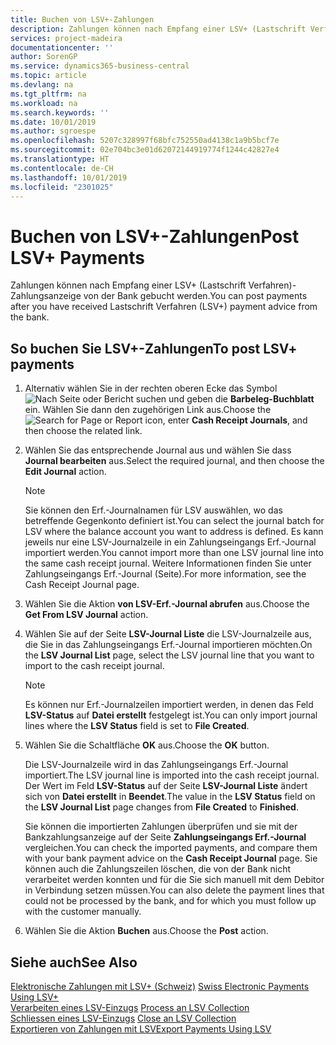 ```yaml
---
title: Buchen von LSV+-Zahlungen
description: Zahlungen können nach Empfang einer LSV+ (Lastschrift Verfahren)-Zahlungsanzeige von der Bank gebucht werden.
services: project-madeira
documentationcenter: ''
author: SorenGP
ms.service: dynamics365-business-central
ms.topic: article
ms.devlang: na
ms.tgt_pltfrm: na
ms.workload: na
ms.search.keywords: ''
ms.date: 10/01/2019
ms.author: sgroespe
ms.openlocfilehash: 5207c328997f68bfc752550ad4138c1a9b5bcf7e
ms.sourcegitcommit: 02e704bc3e01d62072144919774f1244c42827e4
ms.translationtype: HT
ms.contentlocale: de-CH
ms.lasthandoff: 10/01/2019
ms.locfileid: "2301025"
---
```

# <a name="post-lsv-payments"></a><span data-ttu-id="bfd29-103">Buchen von LSV+-Zahlungen</span><span class="sxs-lookup"><span data-stu-id="bfd29-103">Post LSV+ Payments</span></span>
<span data-ttu-id="bfd29-104">Zahlungen können nach Empfang einer LSV+ (Lastschrift Verfahren)-Zahlungsanzeige von der Bank gebucht werden.</span><span class="sxs-lookup"><span data-stu-id="bfd29-104">You can post payments after you have received Lastschrift Verfahren (LSV+) payment advice from the bank.</span></span>  

## <a name="to-post-lsv-payments"></a><span data-ttu-id="bfd29-105">So buchen Sie LSV+-Zahlungen</span><span class="sxs-lookup"><span data-stu-id="bfd29-105">To post LSV+ payments</span></span>  

1.  <span data-ttu-id="bfd29-106">Alternativ wählen Sie in der rechten oberen Ecke das Symbol ![Nach Seite oder Bericht suchen](../../media/ui-search/search_small.png "Nach Seite oder Bericht suchen") und geben die **Barbeleg-Buchblatt** ein. Wählen Sie dann den zugehörigen Link aus.</span><span class="sxs-lookup"><span data-stu-id="bfd29-106">Choose the ![Search for Page or Report](../../media/ui-search/search_small.png "Search for Page or Report icon") icon, enter **Cash Receipt Journals**, and then choose the related link.</span></span>  
2.  <span data-ttu-id="bfd29-107">Wählen Sie das entsprechende Journal aus und wählen Sie dass **Journal bearbeiten** aus.</span><span class="sxs-lookup"><span data-stu-id="bfd29-107">Select the required journal, and then choose the **Edit Journal** action.</span></span>  

    > [!NOTE]  
    >  <span data-ttu-id="bfd29-108">Sie können den Erf.-Journalnamen für LSV auswählen, wo das betreffende Gegenkonto definiert ist.</span><span class="sxs-lookup"><span data-stu-id="bfd29-108">You can select the journal batch for LSV where the balance account you want to address is defined.</span></span> <span data-ttu-id="bfd29-109">Es kann jeweils nur eine LSV-Journalzeile in ein Zahlungseingangs Erf.-Journal importiert werden.</span><span class="sxs-lookup"><span data-stu-id="bfd29-109">You cannot import more than one LSV journal line into the same cash receipt journal.</span></span> <span data-ttu-id="bfd29-110">Weitere Informationen finden Sie unter Zahlungseingangs Erf.-Journal (Seite).</span><span class="sxs-lookup"><span data-stu-id="bfd29-110">For more information, see the Cash Receipt Journal page.</span></span>  

3.  <span data-ttu-id="bfd29-111">Wählen Sie die Aktion **von LSV-Erf.-Journal abrufen** aus.</span><span class="sxs-lookup"><span data-stu-id="bfd29-111">Choose the **Get From LSV Journal** action.</span></span>  
4.  <span data-ttu-id="bfd29-112">Wählen Sie auf der Seite **LSV-Journal Liste** die LSV-Journalzeile aus, die Sie in das Zahlungseingangs Erf.-Journal importieren möchten.</span><span class="sxs-lookup"><span data-stu-id="bfd29-112">On the **LSV Journal List** page, select the LSV journal line that you want to import to the cash receipt journal.</span></span>  

    > [!NOTE]  
    >  <span data-ttu-id="bfd29-113">Es können nur Erf.-Journalzeilen importiert werden, in denen das Feld **LSV-Status** auf **Datei erstellt** festgelegt ist.</span><span class="sxs-lookup"><span data-stu-id="bfd29-113">You can only import journal lines where the **LSV Status** field is set to **File Created**.</span></span>  

5.  <span data-ttu-id="bfd29-114">Wählen Sie die Schaltfläche **OK** aus.</span><span class="sxs-lookup"><span data-stu-id="bfd29-114">Choose the **OK** button.</span></span>  

    <span data-ttu-id="bfd29-115">Die LSV-Journalzeile wird in das Zahlungseingangs Erf.-Journal importiert.</span><span class="sxs-lookup"><span data-stu-id="bfd29-115">The LSV journal line is imported into the cash receipt journal.</span></span> <span data-ttu-id="bfd29-116">Der Wert im Feld **LSV-Status** auf der Seite **LSV-Journal Liste** ändert sich von **Datei erstellt** in **Beendet**.</span><span class="sxs-lookup"><span data-stu-id="bfd29-116">The value in the **LSV Status** field on the **LSV Journal List** page changes from **File Created** to **Finished**.</span></span>  

    <span data-ttu-id="bfd29-117">Sie können die importierten Zahlungen überprüfen und sie mit der Bankzahlungsanzeige auf der Seite **Zahlungseingangs Erf.-Journal** vergleichen.</span><span class="sxs-lookup"><span data-stu-id="bfd29-117">You can check the imported payments, and compare them with your bank payment advice on the **Cash Receipt Journal** page.</span></span> <span data-ttu-id="bfd29-118">Sie können auch die Zahlungszeilen löschen, die von der Bank nicht verarbeitet werden konnten und für die Sie sich manuell mit dem Debitor in Verbindung setzen müssen.</span><span class="sxs-lookup"><span data-stu-id="bfd29-118">You can also delete the payment lines that could not be processed by the bank, and for which you must follow up with the customer manually.</span></span>  

6.  <span data-ttu-id="bfd29-119">Wählen Sie die Aktion **Buchen** aus.</span><span class="sxs-lookup"><span data-stu-id="bfd29-119">Choose the **Post** action.</span></span>  

## <a name="see-also"></a><span data-ttu-id="bfd29-120">Siehe auch</span><span class="sxs-lookup"><span data-stu-id="bfd29-120">See Also</span></span>  
 <span data-ttu-id="bfd29-121">[Elektronische Zahlungen mit LSV+ (Schweiz)](swiss-electronic-payments-using-lsv-.md) </span><span class="sxs-lookup"><span data-stu-id="bfd29-121">[Swiss Electronic Payments Using LSV+](swiss-electronic-payments-using-lsv-.md) </span></span>  
 <span data-ttu-id="bfd29-122">[Verarbeiten eines LSV-Einzugs](how-to-process-an-lsv-collection.md) </span><span class="sxs-lookup"><span data-stu-id="bfd29-122">[Process an LSV Collection](how-to-process-an-lsv-collection.md) </span></span>  
 <span data-ttu-id="bfd29-123">[Schliessen eines LSV-Einzugs](how-to-close-an-lsv-collection.md) </span><span class="sxs-lookup"><span data-stu-id="bfd29-123">[Close an LSV Collection](how-to-close-an-lsv-collection.md) </span></span>  
 [<span data-ttu-id="bfd29-124">Exportieren von Zahlungen mit LSV</span><span class="sxs-lookup"><span data-stu-id="bfd29-124">Export Payments Using LSV</span></span>](how-to-export-payments-using-lsv.md) 
